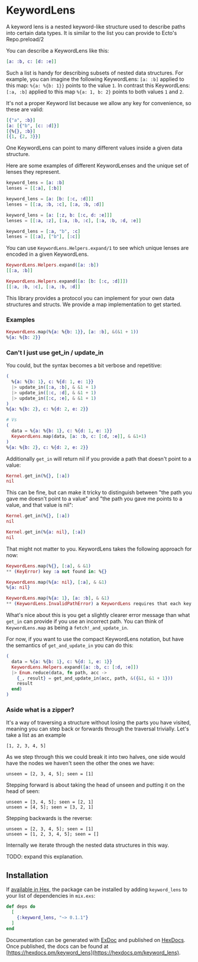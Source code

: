 # KeywordLens

A keyword lens is a nested keyword-like structure used to describe paths into certain data types. It is similar to the list you can provide to Ecto's Repo.preload/2

You can describe a KeywordLens like this:
```elixir
[a: :b, c: [d: :e]]
```

Such a list is handy for describing subsets of nested data structures. For example, you can imagine the following KeywordLens: `[a: :b]` applied to this map: `%{a: %{b: 1}}` points to the value `1`. In contrast this KeywordLens: `[:a, :b]` applied to this map `%{a: 1, b: 2}` points to both values `1` and `2`.

It's not a proper Keyword list because we allow any key for convenience, so these are valid:

```elixir
[{"a", :b}]
[a: [{"b", [c: :d]}]
[{%{}, :b}]
[{1, {2, 3}}]
```

One KeywordLens can point to many different values inside a given data structure.

Here are some examples of different KeywordLenses and the unique set of lenses they represent.

```elixir
keyword_lens = [a: :b]
lenses = [[:a], [:b]]

keyword_lens = [a: [b: [:c, :d]]]
lenses = [[:a, :b, :c], [:a, :b, :d]]

keyword_lens = [a: [:z, b: [:c, d: :e]]]
lenses = [[:a, :z], [:a, :b, :c], [:a, :b, :d, :e]]

keyword_lens = [:a, "b", :c]
lenses = [[:a], ["b"], [:c]]
```

You can use `KeywordLens.Helpers.expand/1` to see which unique lenses are encoded in a given KeywordLens.

```elixir
KeywordLens.Helpers.expand([a: :b])
[[:a, :b]]

KeywordLens.Helpers.expand([a: [b: [:c, :d]]])
[[:a, :b, :c], [:a, :b, :d]]
```

This library provides a protocol you can implement for your own data structures and structs. We provide a map implementation to get started.

### Examples

```elixir
KeywordLens.map(%{a: %{b: 1}}, [a: :b], &(&1 + 1))
%{a: %{b: 2}}
```

### Can't I just use get_in / update_in

You could, but the syntax becomes a bit verbose and repetitive:

```elixir
(
  %{a: %{b: 1}, c: %{d: 1, e: 1}}
  |> update_in([:a, :b], & &1 + 1)
  |> update_in([:c, :d], & &1 + 1)
  |> update_in([:c, :e], & &1 + 1)
)
%{a: %{b: 2}, c: %{d: 2, e: 2}}

# Vs
(
  data = %{a: %{b: 1}, c: %{d: 1, e: 1}}
  KeywordLens.map(data, [a: :b, c: [:d, :e]], & &1+1)
)
%{a: %{b: 2}, c: %{d: 2, e: 2}}
```

Additionally `get_in` will return nil if you provide a path that doesn't point to a value:

```elixir
Kernel.get_in(%{}, [:a])
nil
```

This can be fine, but can make it tricky to distinguish between "the path you gave me doesn't point to a value" and "the path you gave me points to a value, and that value is nil":

```elixir
Kernel.get_in(%{}, [:a])
nil

Kernel.get_in(%{a: nil}, [:a])
nil
```

That might not matter to you. KeywordLens takes the following approach for now:

```elixir
KeywordLens.map(%{}, [:a], & &1)
** (KeyError) key :a not found in: %{}

KeywordLens.map(%{a: nil}, [:a], & &1)
%{a: nil}

KeywordLens.map(%{a: 1}, [a: :b], & &1)
** (KeywordLens.InvalidPathError) a KeywordLens requires that each key in the path points to a map until the last key in the path. It looks like your path is wrong, please check.
```

What's nice about this is you get a slightly clearer error message than what `get_in` can provide if you use an incorrect path. You can think of `KeywordLens.map` as being a `fetch!_and_update_in`.

For now, if you want to use the compact KeywordLens notation, but have the semantics of `get_and_update_in` you can do this:

```elixir
(
  data = %{a: %{b: 1}, c: %{d: 1, e: 1}}
  KeywordLens.Helpers.expand([a: :b, c: [:d, :e]])
  |> Enum.reduce(data, fn path, acc ->
    {_, result} = get_and_update_in(acc, path, &({&1, &1 + 1}))
    result
  end)
)
```

### Aside what is a zipper?

It's a way of traversing a structure without losing the parts you have visited, meaning you can step back or forwards through the traversal trivially. Let's take a list as an example
```
[1, 2, 3, 4, 5]
```
As we step through this we could break it into two halves, one side would have the nodes we haven't seen the other the ones we have:
```
unseen = [2, 3, 4, 5]; seen = [1]
```
Stepping forward is about taking the head of unseen and putting it on the head of seen:
```
unseen = [3, 4, 5]; seen = [2, 1]
unseen = [4, 5]; seen = [3, 2, 1]
```
Stepping backwards is the reverse:
```
unseen = [2, 3, 4, 5]; seen = [1]
unseen = [1, 2, 3, 4, 5]; seen = []
```

Internally we iterate through the nested data structures in this way.

TODO: expand this explanation.

## Installation

If [available in Hex](https://hex.pm/docs/publish), the package can be installed
by adding `keyword_lens` to your list of dependencies in `mix.exs`:

```elixir
def deps do
  [
    {:keyword_lens, "~> 0.1.1"}
  ]
end
```

Documentation can be generated with [ExDoc](https://github.com/elixir-lang/ex_doc)
and published on [HexDocs](https://hexdocs.pm). Once published, the docs can
be found at [https://hexdocs.pm/keyword_lens](https://hexdocs.pm/keyword_lens).

